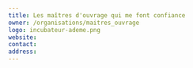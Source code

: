 ```yaml
---
title: Les maîtres d'ouvrage qui me font confiance
owner: /organisations/maitres_ouvrage
logo: incubateur-ademe.png
website:
contact:
address:
---
```



